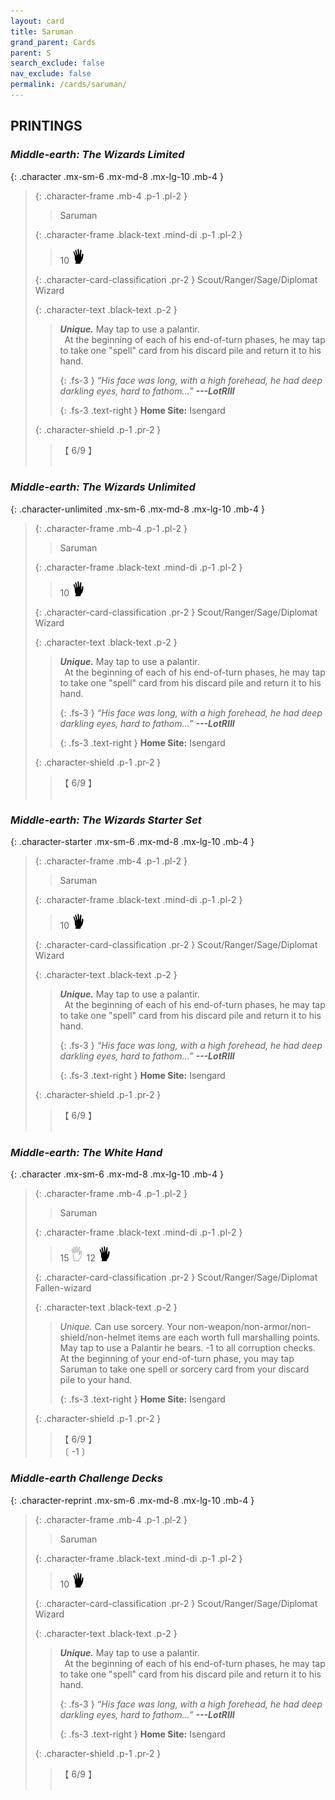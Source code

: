 ```yaml
---
layout: card
title: Saruman
grand_parent: Cards
parent: S
search_exclude: false
nav_exclude: false
permalink: /cards/saruman/
---
```


## PRINTINGS


### _Middle-earth: The Wizards Limited_

{: .character .mx-sm-6 .mx-md-8 .mx-lg-10 .mb-4 }
> {: .character-frame .mb-4 .p-1 .pl-2 }
> > <div class="card-mp"></div>
> > <div class="character-card-name">Saruman</div>
>
> {: .character-frame .black-text .mind-di .p-1 .pl-2 }
> > 10 ![](/assets/images/di.svg)
>
> {: .character-card-classification .pr-2 }
> Scout/Ranger/Sage/Diplomat Wizard
>
> {: .character-text .black-text .p-2 }
> > _**Unique.**_ May tap to use a palantir. <br>&ensp;At the beginning of each of his end-of-turn phases, he may tap to take one "spell" card from his discard pile and return it to his hand. 
> > 
> > {: .fs-3 } 
> > _“His face was long, with a high forehead, he had deep darkling eyes, hard to fathom...”_ ***---&#65279;LotRIII***  
> > 
> > {: .fs-3 .text-right } 
> > **Home Site:** Isengard 
>
> {: .character-shield .p-1 .pr-2 }
> > <div class="card-shield">【 6/9 】</div>
> > <div class="card-corruption">&nbsp;</div>

### _Middle-earth: The Wizards Unlimited_

{: .character-unlimited .mx-sm-6 .mx-md-8 .mx-lg-10 .mb-4 }
> {: .character-frame .mb-4 .p-1 .pl-2 }
> > <div class="card-mp"></div>
> > <div class="character-card-name">Saruman</div>
>
> {: .character-frame .black-text .mind-di .p-1 .pl-2 }
> > 10 ![](/assets/images/di.svg)
>
> {: .character-card-classification .pr-2 }
> Scout/Ranger/Sage/Diplomat Wizard
>
> {: .character-text .black-text .p-2 }
> > _**Unique.**_ May tap to use a palantir. <br>&ensp;At the beginning of each of his end-of-turn phases, he may tap to take one "spell" card from his discard pile and return it to his hand. 
> > 
> > {: .fs-3 } 
> > _“His face was long, with a high forehead, he had deep darkling eyes, hard to fathom...”_ ***---&#65279;LotRIII***  
> > 
> > {: .fs-3 .text-right } 
> > **Home Site:** Isengard 
>
> {: .character-shield .p-1 .pr-2 }
> > <div class="card-shield">【 6/9 】</div>
> > <div class="card-corruption">&nbsp;</div>

### _Middle-earth: The Wizards Starter Set_

{: .character-starter .mx-sm-6 .mx-md-8 .mx-lg-10 .mb-4 }
> {: .character-frame .mb-4 .p-1 .pl-2 }
> > <div class="card-mp"></div>
> > <div class="character-card-name">Saruman</div>
>
> {: .character-frame .black-text .mind-di .p-1 .pl-2 }
> > 10 ![](/assets/images/di.svg)
>
> {: .character-card-classification .pr-2 }
> Scout/Ranger/Sage/Diplomat Wizard
>
> {: .character-text .black-text .p-2 }
> > _**Unique.**_ May tap to use a palantir. <br>&ensp;At the beginning of each of his end-of-turn phases, he may tap to take one "spell" card from his discard pile and return it to his hand. 
> > 
> > {: .fs-3 } 
> > _“His face was long, with a high forehead, he had deep darkling eyes, hard to fathom...”_ ***---&#65279;LotRIII***  
> > 
> > {: .fs-3 .text-right } 
> > **Home Site:** Isengard 
>
> {: .character-shield .p-1 .pr-2 }
> > <div class="card-shield">【 6/9 】</div>
> > <div class="card-corruption">&nbsp;</div>

### _Middle-earth: The White Hand_

{: .character .mx-sm-6 .mx-md-8 .mx-lg-10 .mb-4 }
> {: .character-frame .mb-4 .p-1 .pl-2 }
> > <div class="card-mp"></div>
> > <div class="character-card-name">Saruman</div>
>
> {: .character-frame .black-text .mind-di .p-1 .pl-2 }
> > 15 ![](/assets/images/gi.svg)&ensp;12 ![](/assets/images/di.svg)
>
> {: .character-card-classification .pr-2 }
> Scout/Ranger/Sage/Diplomat Fallen-wizard
>
> {: .character-text .black-text .p-2 }
> > _Unique._ Can use sorcery. Your non-weapon/non-armor/non-shield/non-helmet items are each worth full marshalling points. May tap to use a Palantir he bears. -1 to all corruption checks. At the beginning of your end-of-turn phase, you may tap Saruman to take one spell or sorcery card from your discard pile to your hand.   
> > 
> > {: .fs-3 .text-right } 
> > **Home Site:** Isengard 
>
> {: .character-shield .p-1 .pr-2 }
> > <div class="card-shield">【 6/9 】</div>
> > <div class="card-corruption">〔 -1 〕</div>

### _Middle-earth Challenge Decks_

{: .character-reprint .mx-sm-6 .mx-md-8 .mx-lg-10 .mb-4 }
> {: .character-frame .mb-4 .p-1 .pl-2 }
> > <div class="card-mp"></div>
> > <div class="character-card-name">Saruman</div>
>
> {: .character-frame .black-text .mind-di .p-1 .pl-2 }
> > 10 ![](/assets/images/di.svg)
>
> {: .character-card-classification .pr-2 }
> Scout/Ranger/Sage/Diplomat Wizard
>
> {: .character-text .black-text .p-2 }
> > _**Unique.**_ May tap to use a palantir. <br>&ensp;At the beginning of each of his end-of-turn phases, he may tap to take one "spell" card from his discard pile and return it to his hand. 
> > 
> > {: .fs-3 } 
> > _“His face was long, with a high forehead, he had deep darkling eyes, hard to fathom...”_ ***---&#65279;LotRIII***  
> > 
> > {: .fs-3 .text-right } 
> > **Home Site:** Isengard 
>
> {: .character-shield .p-1 .pr-2 }
> > <div class="card-shield">【 6/9 】</div>
> > <div class="card-corruption">&nbsp;</div>

